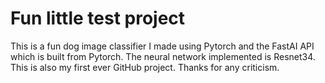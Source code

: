 # Fun little test project
This is a fun dog image classifier I made using Pytorch and the FastAI API which is built from Pytorch. The neural network implemented is Resnet34. This is also my first ever GitHub project. Thanks for any criticism.

